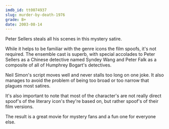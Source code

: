 ```yaml
---
imdb_id: tt0074937
slug: murder-by-death-1976
grade: B+
date: 2003-08-14
---
```


Peter Sellers steals all his scenes in this mystery satire.

While it helps to be familiar with the genre icons the film spoofs, it's not required. The ensemble cast is superb, with special accolades to Peter Sellers as a Chinese detective named Syndey Wang and Peter Falk as a composite of all of Humphrey Bogart's detectives.

Neil Simon's script moves well and never stalls too long on one joke. It also manages to avoid the problem of being too broad or too narrow that plagues most satires.

It's also important to note that most of the character's are not really direct spoof's of the literary icon's they're based on, but rather spoof's of their film versions.

The result is a great movie for mystery fans and a fun one for everyone else.
